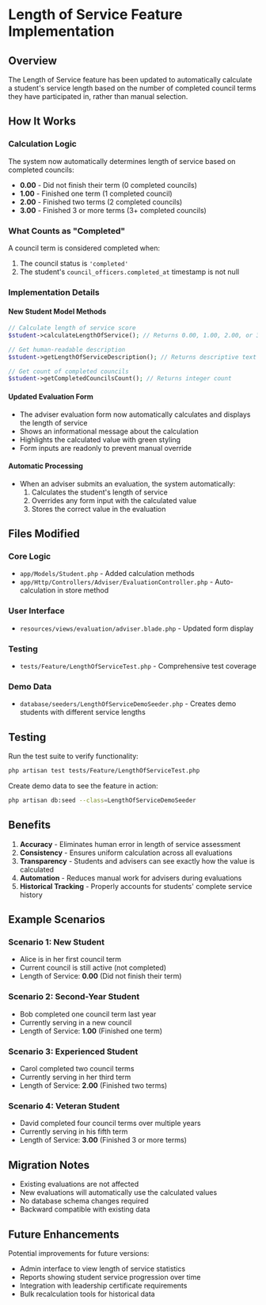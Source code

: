 # Length of Service Feature Implementation

## Overview
The Length of Service feature has been updated to automatically calculate a student's service length based on the number of completed council terms they have participated in, rather than manual selection.

## How It Works

### Calculation Logic
The system now automatically determines length of service based on completed councils:

- **0.00** - Did not finish their term (0 completed councils)
- **1.00** - Finished one term (1 completed council)
- **2.00** - Finished two terms (2 completed councils)  
- **3.00** - Finished 3 or more terms (3+ completed councils)

### What Counts as "Completed"
A council term is considered completed when:
1. The council status is `'completed'`
2. The student's `council_officers.completed_at` timestamp is not null

### Implementation Details

#### New Student Model Methods
```php
// Calculate length of service score
$student->calculateLengthOfService(); // Returns 0.00, 1.00, 2.00, or 3.00

// Get human-readable description
$student->getLengthOfServiceDescription(); // Returns descriptive text

// Get count of completed councils
$student->getCompletedCouncilsCount(); // Returns integer count
```

#### Updated Evaluation Form
- The adviser evaluation form now automatically calculates and displays the length of service
- Shows an informational message about the calculation
- Highlights the calculated value with green styling
- Form inputs are readonly to prevent manual override

#### Automatic Processing
- When an adviser submits an evaluation, the system automatically:
  1. Calculates the student's length of service
  2. Overrides any form input with the calculated value
  3. Stores the correct value in the evaluation

## Files Modified

### Core Logic
- `app/Models/Student.php` - Added calculation methods
- `app/Http/Controllers/Adviser/EvaluationController.php` - Auto-calculation in store method

### User Interface
- `resources/views/evaluation/adviser.blade.php` - Updated form display

### Testing
- `tests/Feature/LengthOfServiceTest.php` - Comprehensive test coverage

### Demo Data
- `database/seeders/LengthOfServiceDemoSeeder.php` - Creates demo students with different service lengths

## Testing

Run the test suite to verify functionality:
```bash
php artisan test tests/Feature/LengthOfServiceTest.php
```

Create demo data to see the feature in action:
```bash
php artisan db:seed --class=LengthOfServiceDemoSeeder
```

## Benefits

1. **Accuracy** - Eliminates human error in length of service assessment
2. **Consistency** - Ensures uniform calculation across all evaluations
3. **Transparency** - Students and advisers can see exactly how the value is calculated
4. **Automation** - Reduces manual work for advisers during evaluations
5. **Historical Tracking** - Properly accounts for students' complete service history

## Example Scenarios

### Scenario 1: New Student
- Alice is in her first council term
- Current council is still active (not completed)
- Length of Service: **0.00** (Did not finish their term)

### Scenario 2: Second-Year Student
- Bob completed one council term last year
- Currently serving in a new council
- Length of Service: **1.00** (Finished one term)

### Scenario 3: Experienced Student
- Carol completed two council terms
- Currently serving in her third term
- Length of Service: **2.00** (Finished two terms)

### Scenario 4: Veteran Student
- David completed four council terms over multiple years
- Currently serving in his fifth term
- Length of Service: **3.00** (Finished 3 or more terms)

## Migration Notes

- Existing evaluations are not affected
- New evaluations will automatically use the calculated values
- No database schema changes required
- Backward compatible with existing data

## Future Enhancements

Potential improvements for future versions:
- Admin interface to view length of service statistics
- Reports showing student service progression over time
- Integration with leadership certificate requirements
- Bulk recalculation tools for historical data

